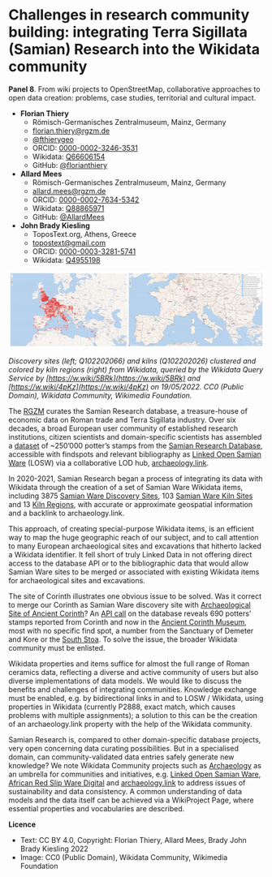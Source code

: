 # Challenges in research community building: integrating Terra Sigillata (Samian) Research into the Wikidata community

**Panel 8**. From wiki projects to OpenStreetMap, collaborative approaches to open data creation: problems, case studies, territorial and cultural impact.

- **Florian Thiery**
  - Römisch-Germanisches Zentralmuseum, Mainz, Germany
  - [florian.thiery@rgzm.de](mailto:florian.thiery@rgzm.de)
  - [@fthierygeo](https://twitter.com/fthierygeo)
  - ORCID: [0000-0002-3246-3531](https://orcid.org/0000-0002-3246-3531)
  - Wikidata: [Q66606154](http://www.wikidata.org/entity/Q66606154)
  - GitHub: [@florianthiery](http://github.com/florianthiery)
- **Allard Mees**
  - Römisch-Germanisches Zentralmuseum, Mainz, Germany
  - [allard.mees@rgzm.de](mailto:allard.mees@rgzm.de)
  - ORCID: [0000-0002-7634-5342](https://orcid.org/0000-0002-7634-5342)
  - Wikidata: [Q88865971](http://www.wikidata.org/entity/Q88865971)
  - GitHub: [@AllardMees](http://github.com/AllardMees)
- **John Brady Kiesling**
  - ToposText.org, Athens, Greece
  - [topostext@gmail.com](mailto:topostext@gmail.com)
  - ORCID: [0000-0003-3281-5741](https://orcid.org/0000-0003-3281-5741)
  - Wikidata: [Q4955198](http://www.wikidata.org/entity/Q4955198)

![Discovery sites (left; Q102202066) and kilns (Q102202026) clustered and colored by kiln regions (right) from Wikidata, queried by the Wikidata Query Service on 19/05/2022](thiery-mees-kiesling.png)

*Discovery sites (left; Q102202066) and kilns (Q102202026) clustered and colored by kiln regions (right) from Wikidata, queried by the Wikidata Query Service by [https://w.wiki/5BRk](https://w.wiki/5BRk) and [https://w.wiki/4pKz](https://w.wiki/4pKz) on 19/05/2022. CC0 (Public Domain), Wikidata Community, Wikimedia Foundation.*



The [RGZM](http://www.wikidata.org/entity/Q878029) curates the Samian Research database, a treasure-house of economic data on Roman trade and Terra Sigillata industry. Over six decades, a broad European user community of established research institutions, citizen scientists and domain-specific scientists has assembled a [dataset](https://doi.org/10.5281/zenodo.4305708) of ~250’000 potter’s stamps from the [Samian Research Database](https://www.rgzm.de/samian), accessible with findspots and relevant bibliography as [Linked Open Samian Ware](https://rgzm.github.io/samian-lod/) (LOSW) via a collaborative LOD hub, [archaeology.link](https://archaeology.link).

In 2020-2021, Samian Research began a process of integrating its data with Wikidata through the creation of a set of Samian Ware Wikidata items, including 3875 [Samian Ware Discovery Sites](https://w.wiki/5BRk), 103 [Samian Ware Kiln Sites](https://w.wiki/4pKz) and 13 [Kiln Regions](https://w.wiki/4pL4), with accurate or approximate geospatial information and a backlink to archaeology.link.

This approach, of creating special-purpose Wikidata items, is an efficient way to map the huge geographic reach of our subject, and to call attention to many European archaeological sites and excavations that hitherto lacked a Wikidata identifier. It fell short of truly Linked Data in not offering direct access to the database API or to the bibliographic data that would allow Samian Ware sites to be merged or associated with existing Wikidata items for archaeological sites and excavations.

The site of Corinth illustrates one obvious issue to be solved. Was it correct to merge our Corinth as Samian Ware discovery site with [Archaeological Site of Ancient Corinth](http://www.wikidata.org/entity/Q60790987)? An [API call](https://www.rgzm.de/rest/samianresearch/stamprecords?site=Corinth) on the database reveals 690 potters’ stamps reported from Corinth and now in the [Ancient Corinth Museum](http://www.wikidata.org/entity/Q4785384), most with no specific find spot, a number from the Sanctuary of Demeter and Kore or the [South Stoa](http://www.wikidata.org/entity/Q23894509). To solve the issue, the broader Wikidata community must be enlisted.

Wikidata properties and items suffice for almost the full range of Roman ceramics data, reflecting a diverse and active community of users but also diverse implementations of data models. We would like to discuss the benefits and challenges of integrating communities. Knowledge exchange must be enabled, e.g. by bidirectional links in and to LOSW / Wikidata, using properties in Wikidata (currently P2888, exact match, which causes problems with multiple assignments); a solution to this can be the creation of an archaeology.link property with the help of the Wikidata community.

Samian Research is, compared to other domain-specific database projects, very open concerning data curating possibilities. But in a specialised domain, can community-validated data entries safely generate new knowledge? We note Wikidata Community projects such as [Archaeology](https://www.wikidata.org/wiki/Wikidata:WikiProject_Archaeology) as an umbrella for communities and initiatives, e.g. [Linked Open Samian Ware](https://www.wikidata.org/wiki/Wikidata:WikiProject_Linked_Open_Samian_Ware), [African Red Slip Ware Digital](https://www.wikidata.org/wiki/Wikidata:WikiProject_African_Red_Slip_Ware_Digital) and [archaeology.link](https://www.wikidata.org/wiki/Wikidata:WikiProject_ArchaeologyLink) to address issues of sustainability and data consistency. A common understanding of data models and the data itself can be achieved via a WikiProject Page, where essential properties and vocabularies are described.


**Licence**

- Text: CC BY 4.0, Copyright: Florian Thiery, Allard Mees, Brady John Brady Kiesling 2022
- Image: CC0 (Public Domain), Wikidata Community, Wikimedia Foundation
